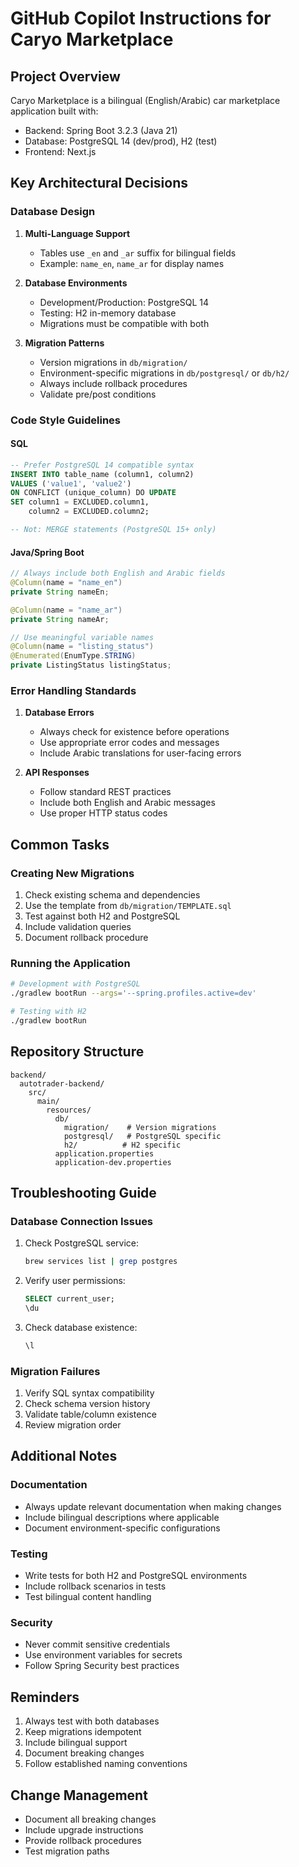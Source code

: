 # GitHub Copilot Instructions for Caryo Marketplace

## Project Overview
Caryo Marketplace is a bilingual (English/Arabic) car marketplace application built with:
- Backend: Spring Boot 3.2.3 (Java 21)
- Database: PostgreSQL 14 (dev/prod), H2 (test)
- Frontend: Next.js

## Key Architectural Decisions

### Database Design
1. **Multi-Language Support**
   - Tables use `_en` and `_ar` suffix for bilingual fields
   - Example: `name_en`, `name_ar` for display names

2. **Database Environments**
   - Development/Production: PostgreSQL 14
   - Testing: H2 in-memory database
   - Migrations must be compatible with both

3. **Migration Patterns**
   - Version migrations in `db/migration/`
   - Environment-specific migrations in `db/postgresql/` or `db/h2/`
   - Always include rollback procedures
   - Validate pre/post conditions

### Code Style Guidelines

#### SQL
```sql
-- Prefer PostgreSQL 14 compatible syntax
INSERT INTO table_name (column1, column2) 
VALUES ('value1', 'value2')
ON CONFLICT (unique_column) DO UPDATE 
SET column1 = EXCLUDED.column1,
    column2 = EXCLUDED.column2;

-- Not: MERGE statements (PostgreSQL 15+ only)
```

#### Java/Spring Boot
```java
// Always include both English and Arabic fields
@Column(name = "name_en")
private String nameEn;

@Column(name = "name_ar")
private String nameAr;

// Use meaningful variable names
@Column(name = "listing_status")
@Enumerated(EnumType.STRING)
private ListingStatus listingStatus;
```

### Error Handling Standards
1. **Database Errors**
   - Always check for existence before operations
   - Use appropriate error codes and messages
   - Include Arabic translations for user-facing errors

2. **API Responses**
   - Follow standard REST practices
   - Include both English and Arabic messages
   - Use proper HTTP status codes

## Common Tasks

### Creating New Migrations
1. Check existing schema and dependencies
2. Use the template from `db/migration/TEMPLATE.sql`
3. Test against both H2 and PostgreSQL
4. Include validation queries
5. Document rollback procedure

### Running the Application
```bash
# Development with PostgreSQL
./gradlew bootRun --args='--spring.profiles.active=dev'

# Testing with H2
./gradlew bootRun
```

## Repository Structure
```
backend/
  autotrader-backend/
    src/
      main/
        resources/
          db/
            migration/    # Version migrations
            postgresql/   # PostgreSQL specific
            h2/          # H2 specific
          application.properties
          application-dev.properties
```

## Troubleshooting Guide

### Database Connection Issues
1. Check PostgreSQL service:
   ```bash
   brew services list | grep postgres
   ```
2. Verify user permissions:
   ```sql
   SELECT current_user;
   \du
   ```
3. Check database existence:
   ```sql
   \l
   ```

### Migration Failures
1. Verify SQL syntax compatibility
2. Check schema version history
3. Validate table/column existence
4. Review migration order

## Additional Notes

### Documentation
- Always update relevant documentation when making changes
- Include bilingual descriptions where applicable
- Document environment-specific configurations

### Testing
- Write tests for both H2 and PostgreSQL environments
- Include rollback scenarios in tests
- Test bilingual content handling

### Security
- Never commit sensitive credentials
- Use environment variables for secrets
- Follow Spring Security best practices

## Reminders
1. Always test with both databases
2. Keep migrations idempotent
3. Include bilingual support
4. Document breaking changes
5. Follow established naming conventions

## Change Management
- Document all breaking changes
- Include upgrade instructions
- Provide rollback procedures
- Test migration paths

